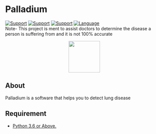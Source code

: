 # Palladium
[![Support](https://img.shields.io/badge/Supports-Windows%2010-9cf?style=for-the-badge)](https://python.org/about/)
[![Support](https://img.shields.io/badge/Supports-LINUX%20-9cf?style=for-the-badge)](https://python.org/about/)
[![Support](https://img.shields.io/badge/Supports-MACOS%20-9cf?style=for-the-badge)](https://python.org/about/)
[![Language](https://img.shields.io/badge/Written%20Language-Python-green?style=for-the-badge)](https://python.org/about/) <br>
Note- This project is ment to assist doctors to determine the disease a person is suffering from and it is not 100% accurate
<p align="center"><img src="https://raw.githubusercontent.com/SaptakBhoumik/Palladium/palladium/images/source.jpeg" width="100px"></p>


## About
Palladium is a software that helps you to detect lung disease

## Requirement 

- <a href="https://python.org/downloads">Python 3.6 or Above.</a>

